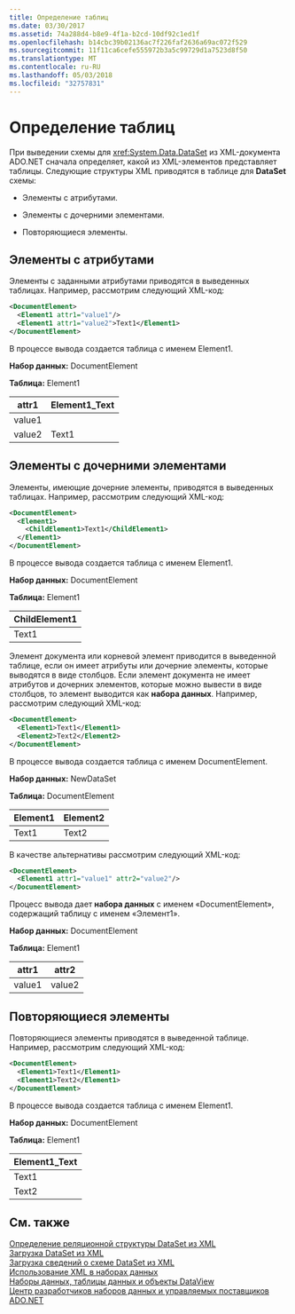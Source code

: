 ```yaml
---
title: Определение таблиц
ms.date: 03/30/2017
ms.assetid: 74a288d4-b8e9-4f1a-b2cd-10df92c1ed1f
ms.openlocfilehash: b14cbc39b02136ac7f226faf2636a69ac072f529
ms.sourcegitcommit: 11f11ca6cefe555972b3a5c99729d1a7523d8f50
ms.translationtype: MT
ms.contentlocale: ru-RU
ms.lasthandoff: 05/03/2018
ms.locfileid: "32757831"
---
```

# <a name="inferring-tables"></a>Определение таблиц
При выведении схемы для <xref:System.Data.DataSet> из XML-документа ADO.NET сначала определяет, какой из XML-элементов представляет таблицы. Следующие структуры XML приводятся в таблице для **DataSet** схемы:  
  
-   Элементы с атрибутами.  
  
-   Элементы с дочерними элементами.  
  
-   Повторяющиеся элементы.  
  
## <a name="elements-with-attributes"></a>Элементы с атрибутами  
 Элементы с заданными атрибутами приводятся в выведенных таблицах. Например, рассмотрим следующий XML-код:  
  
```xml  
<DocumentElement>  
  <Element1 attr1="value1"/>  
  <Element1 attr1="value2">Text1</Element1>  
</DocumentElement>  
```  
  
 В процессе вывода создается таблица с именем Element1.  
  
 **Набор данных:** DocumentElement  
  
 **Таблица:** Element1  
  
|attr1|Element1_Text|  
|-----------|--------------------|  
|value1||  
|value2|Text1|  
  
## <a name="elements-with-child-elements"></a>Элементы с дочерними элементами  
 Элементы, имеющие дочерние элементы, приводятся в выведенных таблицах. Например, рассмотрим следующий XML-код:  
  
```xml  
<DocumentElement>  
  <Element1>  
    <ChildElement1>Text1</ChildElement1>  
  </Element1>  
</DocumentElement>  
```  
  
 В процессе вывода создается таблица с именем Element1.  
  
 **Набор данных:** DocumentElement  
  
 **Таблица:** Element1  
  
|ChildElement1|  
|-------------------|  
|Text1|  
  
 Элемент документа или корневой элемент приводится в выведенной таблице, если он имеет атрибуты или дочерние элементы, которые выводятся в виде столбцов. Если элемент документа не имеет атрибутов и дочерних элементов, которые можно вывести в виде столбцов, то элемент выводится как **набора данных**. Например, рассмотрим следующий XML-код:  
  
```xml  
<DocumentElement>  
  <Element1>Text1</Element1>  
  <Element2>Text2</Element2>  
</DocumentElement>  
```  
  
 В процессе вывода создается таблица с именем DocumentElement.  
  
 **Набор данных:** NewDataSet  
  
 **Таблица:** DocumentElement  
  
|Element1|Element2|  
|--------------|--------------|  
|Text1|Text2|  
  
 В качестве альтернативы рассмотрим следующий XML-код:  
  
```xml  
<DocumentElement>  
  <Element1 attr1="value1" attr2="value2"/>  
</DocumentElement>  
```  
  
 Процесс вывода дает **набора данных** с именем «DocumentElement», содержащий таблицу с именем «Элемент1».  
  
 **Набор данных:** DocumentElement  
  
 **Таблица:** Element1  
  
|attr1|attr2|  
|-----------|-----------|  
|value1|value2|  
  
## <a name="repeating-elements"></a>Повторяющиеся элементы  
 Повторяющиеся элементы приводятся в выведенной таблице. Например, рассмотрим следующий XML-код:  
  
```xml  
<DocumentElement>  
  <Element1>Text1</Element1>  
  <Element1>Text2</Element1>  
</DocumentElement>  
```  
  
 В процессе вывода создается таблица с именем Element1.  
  
 **Набор данных:** DocumentElement  
  
 **Таблица:** Element1  
  
|Element1_Text|  
|--------------------|  
|Text1|  
|Text2|  
  
## <a name="see-also"></a>См. также  
 [Определение реляционной структуры DataSet из XML](../../../../../docs/framework/data/adonet/dataset-datatable-dataview/inferring-dataset-relational-structure-from-xml.md)  
 [Загрузка DataSet из XML](../../../../../docs/framework/data/adonet/dataset-datatable-dataview/loading-a-dataset-from-xml.md)  
 [Загрузка сведений о схеме DataSet из XML](../../../../../docs/framework/data/adonet/dataset-datatable-dataview/loading-dataset-schema-information-from-xml.md)  
 [Использование XML в наборах данных](../../../../../docs/framework/data/adonet/dataset-datatable-dataview/using-xml-in-a-dataset.md)  
 [Наборы данных, таблицы данных и объекты DataView](../../../../../docs/framework/data/adonet/dataset-datatable-dataview/index.md)  
 [Центр разработчиков наборов данных и управляемых поставщиков ADO.NET](http://go.microsoft.com/fwlink/?LinkId=217917)
